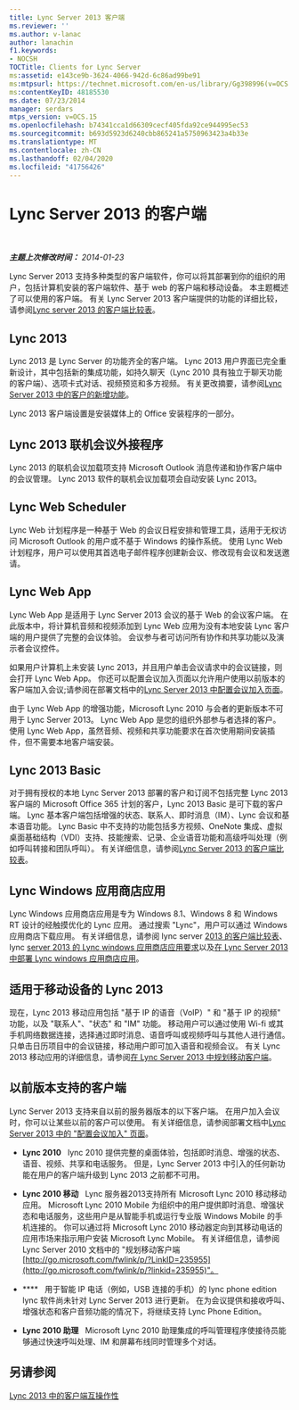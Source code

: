 ```yaml
---
title: Lync Server 2013 客户端
ms.reviewer: ''
ms.author: v-lanac
author: lanachin
f1.keywords:
- NOCSH
TOCTitle: Clients for Lync Server
ms:assetid: e143ce9b-3624-4066-942d-6c86ad99be91
ms:mtpsurl: https://technet.microsoft.com/en-us/library/Gg398996(v=OCS.15)
ms:contentKeyID: 48185530
ms.date: 07/23/2014
manager: serdars
mtps_version: v=OCS.15
ms.openlocfilehash: b74341cca1d66309cecf405fda92ce944995ec53
ms.sourcegitcommit: b693d5923d6240cbb865241a5750963423a4b33e
ms.translationtype: MT
ms.contentlocale: zh-CN
ms.lasthandoff: 02/04/2020
ms.locfileid: "41756426"
---
```

<div data-xmlns="http://www.w3.org/1999/xhtml">

<div class="topic" data-xmlns="http://www.w3.org/1999/xhtml" data-msxsl="urn:schemas-microsoft-com:xslt" data-cs="http://msdn.microsoft.com/en-us/">

<div data-asp="http://msdn2.microsoft.com/asp">

# <a name="clients-for-lync-server-2013"></a>Lync Server 2013 的客户端

</div>

<div id="mainSection">

<div id="mainBody">

<span> </span>

_**主题上次修改时间：** 2014-01-23_

Lync Server 2013 支持多种类型的客户端软件，你可以将其部署到你的组织的用户，包括计算机安装的客户端软件、基于 web 的客户端和移动设备。 本主题概述了可以使用的客户端。 有关 Lync Server 2013 客户端提供的功能的详细比较，请参阅[Lync server 2013 的客户端比较表](lync-server-2013-desktop-client-comparison-tables.md)。

<div>

## <a name="lync-2013"></a>Lync 2013

Lync 2013 是 Lync Server 的功能齐全的客户端。 Lync 2013 用户界面已完全重新设计，其中包括新的集成功能，如持久聊天（Lync 2010 具有独立于聊天功能的客户端）、选项卡式对话、视频预览和多方视频。 有关更改摘要，请参阅[Lync Server 2013 中的客户的新增功能](lync-server-2013-what-s-new-for-clients.md)。

Lync 2013 客户端设置是安装媒体上的 Office 安装程序的一部分。

</div>

<div>

## <a name="online-meeting-add-in-for-lync-2013"></a>Lync 2013 联机会议外接程序

Lync 2013 的联机会议加载项支持 Microsoft Outlook 消息传递和协作客户端中的会议管理。 Lync 2013 软件的联机会议加载项会自动安装 Lync 2013。

</div>

<div>

## <a name="lync-web-scheduler"></a>Lync Web Scheduler

Lync Web 计划程序是一种基于 Web 的会议日程安排和管理工具，适用于无权访问 Microsoft Outlook 的用户或不基于 Windows 的操作系统。 使用 Lync Web 计划程序，用户可以使用其首选电子邮件程序创建新会议、修改现有会议和发送邀请。

</div>

<div>

## <a name="lync-web-app"></a>Lync Web App

Lync Web App 是适用于 Lync Server 2013 会议的基于 Web 的会议客户端。 在此版本中，将计算机音频和视频添加到 Lync Web 应用为没有本地安装 Lync 客户端的用户提供了完整的会议体验。 会议参与者可访问所有协作和共享功能以及演示者会议控件。

如果用户计算机上未安装 Lync 2013，并且用户单击会议请求中的会议链接，则会打开 Lync Web App。 你还可以配置会议加入页面以允许用户使用以前版本的客户端加入会议;请参阅在部署文档中的[Lync Server 2013 中配置会议加入页面](lync-server-2013-configuring-the-meeting-join-page.md)。

由于 Lync Web App 的增强功能，Microsoft Lync 2010 与会者的更新版本不可用于 Lync Server 2013。 Lync Web App 是您的组织外部参与者选择的客户。 使用 Lync Web App，虽然音频、视频和共享功能要求在首次使用期间安装插件，但不需要本地客户端安装。

</div>

<div>

## <a name="lync-2013-basic"></a>Lync 2013 Basic

对于拥有授权的本地 Lync Server 2013 部署的客户和订阅不包括完整 Lync 2013 客户端的 Microsoft Office 365 计划的客户，Lync 2013 Basic 是可下载的客户端。 Lync 基本客户端包括增强的状态、联系人、即时消息（IM）、Lync 会议和基本语音功能。 Lync Basic 中不支持的功能包括多方视频、OneNote 集成、虚拟桌面基础结构（VDI）支持、技能搜索、记录、企业语音功能和高级呼叫处理（例如呼叫转接和团队呼叫）。 有关详细信息，请参阅[Lync Server 2013 的客户端比较表](lync-server-2013-desktop-client-comparison-tables.md)。

</div>

<div>

## <a name="lync-windows-store-app"></a>Lync Windows 应用商店应用

Lync Windows 应用商店应用是专为 Windows 8.1、Windows 8 和 Windows RT 设计的经触摸优化的 Lync 应用。 通过搜索 "Lync"，用户可以通过 Windows 应用商店下载应用。 有关详细信息，请参阅 lync server [2013 的客户端比较表](lync-server-2013-desktop-client-comparison-tables.md)、lync [server 2013 的 Lync windows 应用商店应用要求](lync-server-2013-lync-windows-store-app-requirements.md)以及[在 Lync Server 2013 中部署 Lync windows 应用商店应用](lync-server-2013-deploying-lync-windows-store-app.md)。

</div>

<div>

## <a name="lync-2013-for-mobile-devices"></a>适用于移动设备的 Lync 2013

现在，Lync 2013 移动应用包括 "基于 IP 的语音（VoIP）" 和 "基于 IP 的视频" 功能，以及 "联系人"、"状态" 和 "IM" 功能。 移动用户可以通过使用 Wi-fi 或其手机网络数据连接，选择通过即时消息、语音呼叫或视频呼叫与其他人进行通信。 只单击日历项目中的会议链接，移动用户即可加入语音和视频会议。 有关 Lync 2013 移动应用的详细信息，请参阅[在 Lync Server 2013 中规划移动客户端](lync-server-2013-planning-for-mobile-clients.md)。

</div>

<div>

## <a name="supported-clients-from-previous-releases"></a>以前版本支持的客户端

Lync Server 2013 支持来自以前的服务器版本的以下客户端。 在用户加入会议时，你可以让某些以前的客户可以使用。 有关详细信息，请参阅部署文档中[Lync Server 2013 中的 "配置会议加入" 页面](lync-server-2013-configuring-the-meeting-join-page.md)。

  - **Lync 2010**   lync 2010 提供完整的桌面体验，包括即时消息、增强的状态、语音、视频、共享和电话服务。 但是，Lync Server 2013 中引入的任何新功能在用户的客户端升级到 Lync 2013 之前都不可用。

  - **Lync 2010 移动**   Lync 服务器2013支持所有 Microsoft Lync 2010 移动移动应用。 Microsoft Lync 2010 Mobile 为组织中的用户提供即时消息、增强状态和电话服务，这些用户是从智能手机或运行专业版 Windows Mobile 的手机连接的。 你可以通过将 Microsoft Lync 2010 移动器定向到其移动电话的应用市场来指示用户安装 Microsoft Lync Mobile。 有关详细信息，请参阅 Lync Server 2010 文档中的 "规划移动客户端[http://go.microsoft.com/fwlink/p/?LinkID=235955](http://go.microsoft.com/fwlink/p/?linkid=235955)"。

  - ****   用于智能 IP 电话（例如，USB 连接的手机）的 lync phone edition lync 软件尚未针对 Lync Server 2013 进行更新。 在为会议提供和接收呼叫、增强状态和客户音频功能的情况下，将继续支持 Lync Phone Edition。

  - **Lync 2010 助理**   Microsoft Lync 2010 助理集成的呼叫管理程序使接待员能够通过快速呼叫处理、IM 和屏幕布线同时管理多个对话。

</div>

<div>

## <a name="see-also"></a>另请参阅


[Lync 2013 中的客户端互操作性](lync-server-2013-client-interoperability-in-lync-2013.md)  
  

</div>

</div>

<span> </span>

</div>

</div>

</div>

